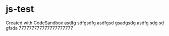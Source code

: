 # js-test
Created with CodeSandbox
asdfg sdfgsdfg asdfgsd gsadgsdg
asdfg 
sdg
 sd
 gfsda 777777777777777777777

